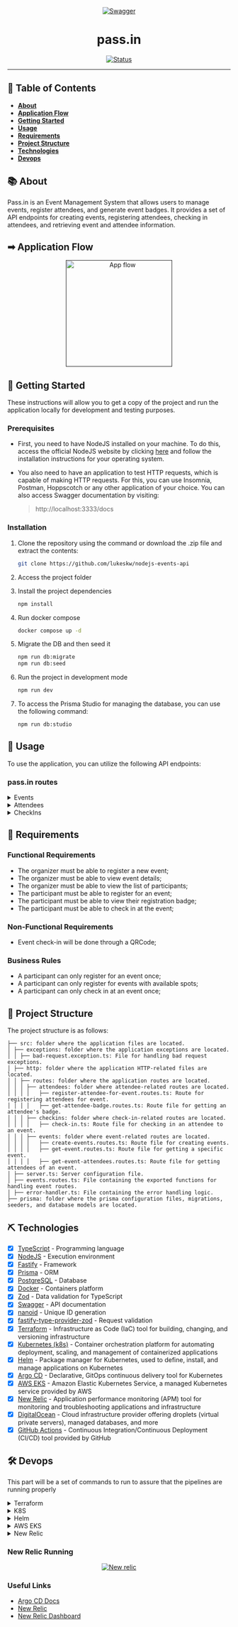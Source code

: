 <p align="center">
  <a href="" rel="noopener">
 <img src=".github/swagger.png" alt="Swagger"></a>
</p>
<h1 align="center">pass.in</h1>

<div align="center">

[![Status](https://img.shields.io/badge/status-active-success.svg)]() <br>

</div>

---

## 📝 Table of Contents <a name = "en"></a>

- **[About](#about_en)**
- **[Application Flow](#application_flow)**
- **[Getting Started](#getting_started_en)**
- **[Usage](#usage_en)**
- **[Requirements](#requirements)**
- **[Project Structure](#project_structure_en)**
- **[Technologies](#built_using_en)**
- **[Devops](#devops)**

## 📚 About <a name = "about_en"></a>

Pass.in is an Event Management System that allows users to manage events, register attendees, and generate event badges. It provides a set of API endpoints for creating events, registering attendees, checking in attendees, and retrieving event and attendee information.

## ➡ Application Flow <a name = "application_flow"></a>

<p align="center">
  <a href="" rel="noopener">
 <img height="240" src=".github/app_flow.svg" alt="App flow"></a>
</p>

## 🏁 Getting Started <a name = "getting_started_en"></a>

These instructions will allow you to get a copy of the project and run the application locally for development and testing purposes.

### Prerequisites

- First, you need to have NodeJS installed on your machine. To do this, access the official NodeJS website by clicking [here](https://nodejs.org/) and follow the installation instructions for your operating system.<br />
- You also need to have an application to test HTTP requests, which is capable of making HTTP requests. For this, you can use Insomnia, Postman, Hoppscotch or any other application of your choice. You can also access Swagger documentation by visiting:

  > http://localhost:3333/docs

### Installation

1. Clone the repository using the command or download the .zip file and extract the contents:

   ```sh
   git clone https://github.com/lukeskw/nodejs-events-api
   ```

2. Access the project folder

3. Install the project dependencies

   ```sh
   npm install
   ```

4. Run docker compose

   ```sh
   docker compose up -d
   ```

5. Migrate the DB and then seed it

   ```sh
   npm run db:migrate
   npm run db:seed
   ```

6. Run the project in development mode

   ```sh
   npm run dev
   ```

7. To access the Prisma Studio for managing the database, you can use the following command:

   ```sh
   npm run db:studio
   ```

## 🎈 Usage <a name="usage_en"></a>

To use the application, you can utilize the following API endpoints:

### pass.in routes

<details>
<summary>Events</summary>

### Create Event

- **Method:** POST
- **Route:** `/events`
- **Request body:**

  ```json
  {
    "title": "Event Name",
    "details": "Event Details",
    "maximumAttendees": 50
  }
  ```

- Example response:

  ```json
  {
    "eventId": "c6d77ac0-d638-4d3e-9a15-a196a8cdff1a"
  }
  ```

### Get Event

- **Method:** GET
- **Route:** `/events/:eventId`
- **Request parameters:**
  - eventId: Event id that can be obtained when creating the event or by accessing the data in the database
- **Request body:** `Not Required`
- Example response:

  ```json
  {
    "event": {
      "id": "16b9c10f-c291-419a-b76d-48c7b80a9577",
      "title": "Event Title",
      "details": "Event Details",
      "maximumAttendees": 50,
      "slug": "event-title",
      "totalAttendees": 1
    }
  }
  ```

### Get Event Attendees

- **Method:** GET
- **Route:** `/events/:eventId/attendees`
- **Request parameters:**
  - `eventId`: Event id that can be obtained when creating the event or by accessing the data in the database
- **Request body:** `Not Required`

- Example response:

  ```json
  {
    "attendees": [
      {
        "id": 1,
        "name": "Attendee 1",
        "email": "Attendee1@email.com",
        "createdAt": "2024-04-03T21:09:57.423Z",
        "checkedInAt": "2024-04-03T21:11:08.734Z"
      },
      {
        "id": 2,
        "name": "Attendee 2",
        "email": "Attendee2@email.com",
        "createdAt": "2024-04-04T21:09:57.423Z",
        "checkedInAt": "2024-04-04T21:11:08.734Z"
      }
    ]
  }
  ```

</details>

<details>
<summary>Attendees</summary>

### Register Attendee for Event

- **Method:** POST
- **Route:** `/events/:eventId/register`
- **Request parameters:**
  - `eventId`: Event id that can be obtained when creating the event or by accessing the data in the database
- **Request body:**

  ```json
  {
    "name": "Attendee Name",
    "email": "Attendee@email.com"
  }
  ```

- Example response:

  ```json
  {
    "ticketId": "43js6FdM"
  }
  ```

### Get Attendee Badge

- **Method:** GET
- **Route:** `/attendees/:ticketId/badge`
- **Request parameters:**

  - ticketId: Ticket id that can be obtained when registering the attendee on an Event or by accessing the data in the database

- **Request body:** `Not required`

- Example response:

  ```json
  {
    "badge": {
      "name": "Attendee 1",
      "email": "Attendee1@email.com",
      "eventTitle": "Event 1",
      "checkInURL": "http://localhost:3333/attendees/CfoO1E1i/check-in"
    }
  }
  ```

</details>

<details>
<summary>CheckIns</summary>

### Check In Attendee

- **Method:** GET
- **Route:** `attendees/:ticketId/check-in`
- **Request parameters:**
  - `ticketId`: Ticket id that can be obtained when registering the attendee on an Event or by accessing the data in the database
- **Request body:** `Not Required`

- Example response: `201 CREATED`

</details>

## 🔧 Requirements <a name = "requirements"></a>

### Functional Requirements

- The organizer must be able to register a new event;
- The organizer must be able to view event details;
- The organizer must be able to view the list of participants;
- The participant must be able to register for an event;
- The participant must be able to view their registration badge;
- The participant must be able to check in at the event;

### Non-Functional Requirements

- Event check-in will be done through a QRCode;

### Business Rules

- A participant can only register for an event once;
- A participant can only register for events with available spots;
- A participant can only check in at an event once;

## 📁 Project Structure <a name = "project_structure_en"></a>

The project structure is as follows:

```
├── src: folder where the application files are located.
│ ├── exceptions: folder where the application exceptions are located.
│ │ ├── bad-request.exception.ts: File for handling bad request exceptions.
│ ├── http: folder where the application HTTP-related files are located.
│ │ ├── routes: folder where the application routes are located.
│ │ │ ├── attendees: folder where attendee-related routes are located.
│ │ │ │   ├── register-attendee-for-event.routes.ts: Route for registering attendees for event.
│ │ │ │   ├── get-attendee-badge.routes.ts: Route file for getting an attendee's badge.
│ │ │ ├── checkins: folder where check-in-related routes are located.
│ │ │ │   ├── check-in.ts: Route file for checking in an attendee to an event.
│ │ │ ├── events: folder where event-related routes are located.
│ │ │ │   ├── create-events.routes.ts: Route file for creating events.
│ │ │ │   ├── get-event.routes.ts: Route file for getting a specific event.
│ │ │ │   ├── get-event-attendees.routes.ts: Route file for getting attendees of an event.
│ ├── server.ts: Server configuration file.
│ ├── events.routes.ts: File containing the exported functions for handling event routes.
│ ├── error-handler.ts: File containing the error handling logic.
├── prisma: folder where the prisma configuration files, migrations, seeders, and database models are located.

```

## ⛏️ Technologies <a name = "built_using_en"></a>

- [x] [TypeScript](https://www.typescriptlang.org/) - Programming language
- [x] [NodeJS](https://nodejs.org/) - Execution environment
- [x] [Fastify](https://www.fastify.io/) - Framework
- [x] [Prisma](https://www.prisma.io/) - ORM
- [x] [PostgreSQL](https://www.postgresql.org/) - Database
- [x] [Docker](https://www.docker.com/) - Containers platform
- [x] [Zod](https://zod.dev) - Data validation for TypeScript
- [x] [Swagger](https://swagger.io/) - API documentation
- [x] [nanoid](https://github.com/ai/nanoid) - Unique ID generation
- [x] [fastify-type-provider-zod](https://github.com/fastify/fastify-type-provider-zod) - Request validation
- [x] [Terraform](https://www.terraform.io/) - Infrastructure as Code (IaC) tool for building, changing, and versioning infrastructure
- [x] [Kubernetes (k8s)](https://kubernetes.io/) - Container orchestration platform for automating deployment, scaling, and management of containerized applications
- [x] [Helm](https://helm.sh/) - Package manager for Kubernetes, used to define, install, and manage applications on Kubernetes
- [x] [Argo CD](https://argo-cd.readthedocs.io/en/stable/) - Declarative, GitOps continuous delivery tool for Kubernetes
- [x] [AWS EKS](https://aws.amazon.com/eks/) - Amazon Elastic Kubernetes Service, a managed Kubernetes service provided by AWS
- [x] [New Relic](https://newrelic.com/) - Application performance monitoring (APM) tool for monitoring and troubleshooting applications and infrastructure
- [x] [DigitalOcean](https://www.digitalocean.com/) - Cloud infrastructure provider offering droplets (virtual private servers), managed databases, and more
- [x] [GitHub Actions](https://github.com/features/actions) - Continuous Integration/Continuous Deployment (CI/CD) tool provided by GitHub

## 🛠️ Devops <a name = "devops"></a>

This part will be a set of commands to run to assure that the pipelines are running properly

<details>
<summary>Terraform</summary>

## Terraform

### Source Code

[digital ocean database](/devops/terraform/)

### Commands

- terraform init
- terraform fmt
- terraform plan
- terraform apply -auto-approve
- terraform plan --destroy

### Useful Links

- [Terraform Registry](https://registry.terraform.io/)
- [Terraform digitalocean_database_cluster](https://registry.terraform.io/providers/digitalocean/digitalocean/latest/docs/resources/database_cluster)
- [digitalocean_database_db](https://registry.terraform.io/providers/digitalocean/digitalocean/latest/docs/resources/database_db) <-

</details>

<details>
<summary>K8S</summary>

## Kubernetes (k8s)

### Source Code

[namespace test](/devops/k8s-example-with-nginx/)

[namespace nlw](/devops/k8s/)

### Commands

#### Cluster

- k3d cluster create unite --servers 2
- kubectl cluster-info

#### Info

- kubectl get nodes
- kubectl get pods
- kubectl get pods -n passin
- kubectl get pods -n kube-system

#### Namespace test

- kubectl create ns test
- kubectl get pods -n test
- kubectl apply -f k8s-test/deployment.yaml -n test
- kubectl get deployment -n test
- kubectl get pods -n test
- kubectl get replicaset -n test
- kubectl port-forward pod/[pod-name] -n test 3333:80
- kubectl apply -f k8s-test -n test
- kubectl get service -n test
- kubectl port-forward svc/nginx-service -n test 3333:80

#### Namespace passin

- kubectl create ns passin
- kubectl apply -f k8s -n passin
- kubectl get deployment -n passin
- watch kubectl get pods -n passin
- kubectl logs [pod-name] -n passin
- kubectl top pods -n passin
- kubectl top nodes -n passin
- kubectl port-forward svc/passin-service -n test 3333:3001
- kubectl apply -f k8s -n passin
- kubectl get pods -n passin

</details>

<details>
<summary>Helm</summary>

## Helm

### Commands

- helm create deploy

### Source Code

[Generated by helm create deploy](/devops/deploy/)

### Continuation Commands

#### Base (inside the deploy folder)

- kubectl create ns passin-helm
- helm upgrade --install passin ./deploy -n passin-helm
- kubectl get pods -n passin-helm
- helm list -n passin-helm
- kubectl logs [pod-name] -n passin-helm

#### Argo CD

- kubectl create namespace argocd
- kubectl apply -n argocd -f https://raw.githubusercontent.com/argoproj/argo-cd/stable/manifests/install.yaml
- kubectl get svc -n argocd
- kubectl port-forward svc/argocd-server -n argocd 3001:80
- kubectl -n argocd get secret argocd-initial-admin-secret -o jsonpath="{.data.password}" | base64 -d
- [browser] http://localhost:3001 user:admin password:[secret returned above]

#### Source Code

[cross](/devops/cross/apps/passin/)

#### Argo CD continuation (inside the cross folder)

- kubectl apply -n argocd -f apps/passin
- [browser] http://localhost:3001
- kubectl delete -n passin
- kubectl delete -n passin-helm
- kubectl create ns passin
- kubectl port-forward svc/argocd-server -n argocd 3001:80
- [browser] http://localhost:3001
- watch kubectl get pods -n passin
- kubectl port-forward svc/passin-deploy -n passin 3333:80
- [browser] http://localhost:3333/docs

#### Adding health endpoint

- kubectl port-forward svc/passin-deploy -n passin 3333:80
- [browser] http://localhost:3333/health

</details>

<details>
<summary>AWS EKS</summary>

### AWS EKS

#### Commands (cross folder)

- aws configure sso
- aws eks --region us-east-2 update-kubeconfig --name passin-eks
- kubectl get pods -n kube-system
- kubectl create namespace argocd
- kubectl apply -n argocd -f https://raw.githubusercontent.com/argoproj/argo-cd/stable/manifests/install.yaml
- kubectl apply -n argocd -f apps/passin
- kubectl port-forward svc/argocd-server -n argocd 3001:80
- kubectl -n argocd get secret argocd-initial-admin-secret -o jsonpath="{.data.password}" | base64 -d
- [browser] http://localhost:3001 user:admin password:[secret returned above]
- kubectl create ns passin
- [browser] http://localhost:3001 sync
- watch kubectl get pods -n passin
- add load balancer git commit
- kubectl port-forward svc/argocd-server -n argocd 3001:80
- [browser] http://localhost:3001 sync
- watch kubectl get pods -n passin
- kubectl get svc -n passin
- [browser] [external ip]/docs
- [browser] [external ip]/health

</details>

<details>
<summary>New Relic</summary>

### New Relic

- New Relic Dashboard
- All Entities -> Kubernetes -> Helm -> Create a new key -> Continue
- Fill cluster name -> Continue
- Keep -> Continue
- Keep -> Continue
- -> Copy to clipboard
- Paste and run in terminal
- [browser] http://localhost:3001 sync
- -> Continue
- -> Test connection
- -> See your data
- -> [cluster name]
- Summary
- Overview Dashboard
- Control Plane

</details>

### New Relic Running

<p align="center">
  <a href="" rel="noopener">
 <img src=".github/new_relic.png" alt="New relic"></a>
</p>

### Useful Links

- [Argo CD Docs](https://argo-cd.readthedocs.io/en/stable)
- [New Relic](https://newrelic.com/welcome-back)
- [New Relic Dashboard](https://one.newrelic.com)
